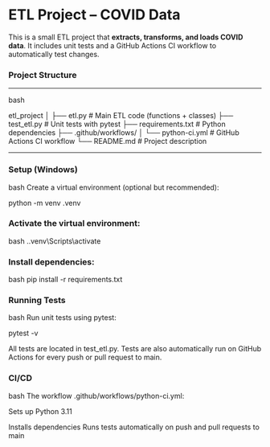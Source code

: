 # ETL Project – COVID Data

This is a small ETL project that **extracts, transforms, and loads COVID data**. It includes unit tests and a GitHub Actions CI workflow to automatically test changes.

### Project Structure

---
bash

etl_project
│
├── etl.py                      # Main ETL code (functions + classes)
├── test_etl.py                 # Unit tests with pytest
├── requirements.txt            # Python dependencies
├── .github/workflows/
│ └── python-ci.yml             # GitHub Actions CI workflow
└── README.md                   # Project description

---

### Setup (Windows)

bash
Create a virtual environment (optional but recommended):

python -m venv .venv



### Activate the virtual environment:
bash
.\.venv\Scripts\activate


### Install dependencies:
bash
pip install -r requirements.txt


### Running Tests
bash
Run unit tests using pytest:

pytest -v

All tests are located in test_etl.py.
Tests are also automatically run on GitHub Actions for every push or pull request to main.


### CI/CD
bash
The workflow .github/workflows/python-ci.yml:

Sets up Python 3.11

Installs dependencies
Runs tests automatically on push and pull requests to main
